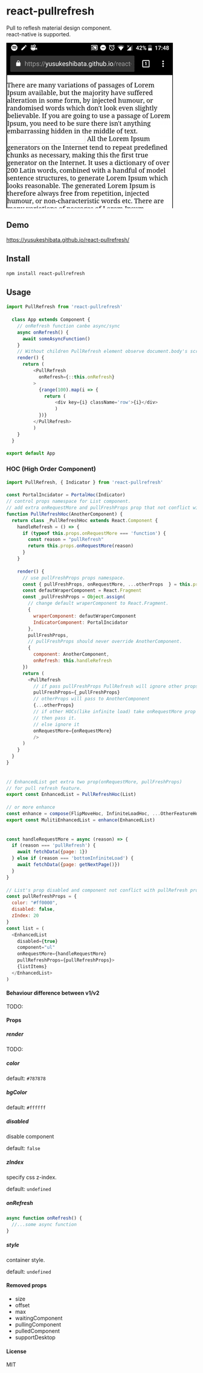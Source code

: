 # react-pullrefresh

Pull to reflesh material design component.<br>
react-native is supported.

![](/2017_03_06_13_09_14.gif?raw=true)

## Demo

<https://yusukeshibata.github.io/react-pullrefresh/>

## Install

```sh
npm install react-pullrefresh
```

## Usage

```javascript
import PullRefresh from 'react-pullrefresh'

  class App extends Component {
    // onRefresh function canbe async/sync
    async onRefresh() {
      await someAsyncFunction()
    }
    // Without children PullRefresh element observe document.body's scroll
    render() {
      return (
          <PullRefresh
            onRefresh={::this.onRefresh}
          >
            {range(100).map(i => {
              return (
                  <div key={i} className='row'>{i}</div>
                  )
            })}
          </PullRefresh>
          )
    }
  }

export default App
```

### HOC (High Order Component)

```javascript
import PullRefresh, { Indicator } from 'react-pullrefresh'

const PortalIncidator = PortalHoc(Indicator)
// control props namespace for List component.
// add extra onRequestMore and pullFreshProps prop that not conflict with List Component.
function PullRefreshHoc(AnotherComponent) {
  return class _PullRefreshHoc extends React.Component {
    handleRefresh = () => {
      if (typeof this.props.onRequestMore === 'function') {
        const reason = "pullRefresh"
        return this.props.onRequestMore(reason)
      }
    }

    render() {
      // use pullFreshProps props namespace.
      const { pullFreshProps, onRequestMore, ...otherProps  } = this.props;
      const defautWraperComponent = React.Fragment
      const _pullFreshProps = Object.assign(
        // change default wraperComponent to React.Fragment.
        {
          wraperComponent: defautWraperComponent
          IndicatorComponent: PortalIncidator
        },
        pullFreshProps,
        // pullFreshProps should never override AnotherComponent.
        {
          component: AnotherComponent,
          onRefresh: this.handleRefresh
      })
      return (
        <PullRefresh
          // if pass pullFreshProps PullRefresh will ignore other props
          pullFreshProps={_pullFreshProps}
          // otherProps will pass to AnotherComponent
          {...otherProps}
          // if other HOCs(like infinite load) take onRequestMore prop
          // then pass it.
          // else ignore it
          onRequestMore={onRequestMore}
          />
      )
    }
  }
}


// EnhancedList get extra two prop(onRequestMore, pullFreshProps)
// for pull refresh feature.
export const EnhancedList = PullRefreshHoc(List)

// or more enhance
const enhance = compose(FlipMoveHoc, InfiniteLoadHoc, ...OtherFeatureHocs)
export const MulitiEnhancedList = enhance(EnhancedList)


const handleRequestMore = async (reason) => {
  if (reason === 'pullRefresh') {
    await fetchData({page: 1})
  } else if (reason === 'bottomInfiniteLoad') {
    await fetchData({page: getNextPage()})
  }
}

// List's prop disabled and component not conflict with pullRefresh props.
const pullRefreshProps = {
  color: "#ff0000",
  disabled: false,
  zIndex: 20
}
const list = (
  <EnhancedList
    disabled={true}
    component="ul"
    onRequestMore={handleRequestMore}
    pullRefreshProps={pullRefreshProps}>
    {listItems}
  </EnhancedList>
)
```

#### Behaviour difference between v1/v2

TODO:

#### Props

##### render

TODO:

##### color

default: `#787878`

##### bgColor

default: `#ffffff`

##### disabled

disable component

default: `false`

##### zIndex

specify css z-index.

default: `undefined`

##### onRefresh

```javascript
async function onRefresh() {
  //...some async function
}
```

##### style

container style.

default: `undefined`

#### Removed props

- size
- offset
- max
- waitingComponent
- pullingComponent
- pulledComponent
- supportDesktop

#### License

MIT
